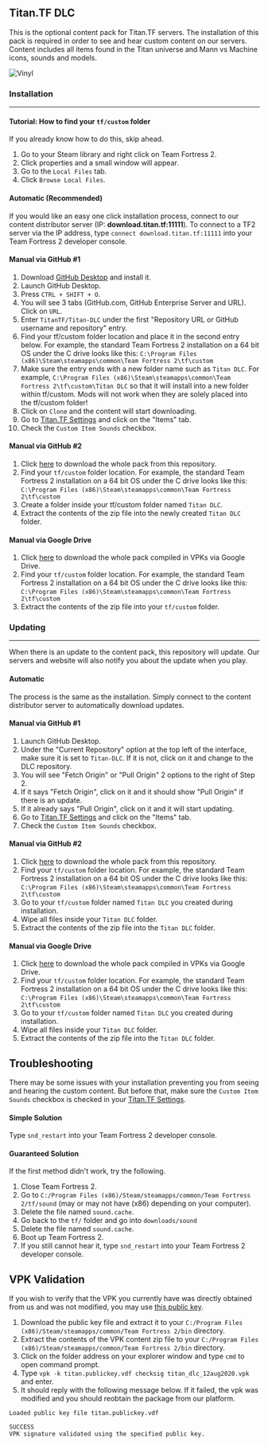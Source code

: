 ## Titan.TF DLC
This is the optional content pack for Titan.TF servers. The installation of this pack is required in order to see and hear custom content on our servers. Content includes all items found in the Titan universe and Mann vs Machine icons, sounds and models.

![Vinyl](https://raw.githubusercontent.com/TitanTF/Titan-DLC/master/Titan%20DLC%20Vinyl.png)

### Installation
---
#### Tutorial: How to find your `tf/custom` folder
If you already know how to do this, skip ahead.
1. Go to your Steam library and right click on Team Fortress 2.
2. Click properties and a small window will appear.
3. Go to the `Local Files` tab.
4. Click `Browse Local Files`.

#### Automatic (Recommended)
If you would like an easy one click installation process, connect to our content distributor server (IP: **download.titan.tf:11111**). To connect to a TF2 server via the IP address, type `connect download.titan.tf:11111` into your Team Fortress 2 developer console.

#### Manual via GitHub #1
1. Download [GitHub Desktop](https://desktop.github.com/) and install it.
2. Launch GitHub Desktop.
3. Press `CTRL + SHIFT + O`.
4. You will see 3 tabs (GitHub.com, GitHub Enterprise Server and URL). Click on `URL`.
5. Enter `TitanTF/Titan-DLC` under the first "Repository URL or GitHub username and repository" entry.
6. Find your tf/custom folder location and place it in the second entry below. For example, the standard Team Fortress 2 installation on a 64 bit OS under the C drive looks like this: `C:\Program Files (x86)\Steam\steamapps\common\Team Fortress 2\tf\custom`
7. Make sure the entry ends with a new folder name such as `Titan DLC`. For example, `C:\Program Files (x86)\Steam\steamapps\common\Team Fortress 2\tf\custom\Titan DLC` so that it will install into a new folder within tf/custom. Mods will not work when they are solely placed into the tf/custom folder!
8. Click on `Clone` and the content will start downloading.
9. Go to [Titan.TF Settings](https://titan.tf/settings) and click on the "Items" tab.
10. Check the `Custom Item Sounds` checkbox.

#### Manual via GitHub #2
1. Click [here](https://github.com/TitanTF/Titan-DLC/archive/master.zip) to download the whole pack from this repository.
2. Find your `tf/custom` folder location. For example, the standard Team Fortress 2 installation on a 64 bit OS under the C drive looks like this: `C:\Program Files (x86)\Steam\steamapps\common\Team Fortress 2\tf\custom`
3. Create a folder inside your tf/custom folder named `Titan DLC`.
4. Extract the contents of the zip file into the newly created `Titan DLC` folder.

#### Manual via Google Drive
1. Click [here](https://drive.google.com/file/d/1M7UvMkphgvL-T_YOi7Qllol7ksnt-YkD/view?usp=sharing) to download the whole pack compiled in VPKs via Google Drive.
2. Find your `tf/custom` folder location. For example, the standard Team Fortress 2 installation on a 64 bit OS under the C drive looks like this: `C:\Program Files (x86)\Steam\steamapps\common\Team Fortress 2\tf\custom`
3. Extract the contents of the zip file into your `tf/custom` folder.

### Updating
---
When there is an update to the content pack, this repository will update. Our servers and website will also notify you about the update when you play.

#### Automatic
The process is the same as the installation. Simply connect to the content distributor server to automatically download updates.

#### Manual via GitHub #1
1. Launch GitHub Desktop.
2. Under the "Current Repository" option at the top left of the interface, make sure it is set to `Titan-DLC`. If it is not, click on it and change to the DLC repository.
3. You will see "Fetch Origin" or "Pull Origin" 2 options to the right of Step 2.
4. If it says "Fetch Origin", click on it and it should show "Pull Origin" if there is an update.
5. If it already says "Pull Origin", click on it and it will start updating.
6. Go to [Titan.TF Settings](https://titan.tf/settings) and click on the "Items" tab.
7. Check the `Custom Item Sounds` checkbox.

#### Manual via GitHub #2
1. Click [here](https://github.com/TitanTF/Titan-DLC/archive/master.zip) to download the whole pack from this repository.
2. Find your `tf/custom` folder location. For example, the standard Team Fortress 2 installation on a 64 bit OS under the C drive looks like this: `C:\Program Files (x86)\Steam\steamapps\common\Team Fortress 2\tf\custom`
3. Go to your `tf/custom` folder named `Titan DLC` you created during installation.
4. Wipe all files inside your `Titan DLC` folder.
5. Extract the contents of the zip file into the `Titan DLC` folder.

#### Manual via Google Drive
1. Click [here](https://drive.google.com/file/d/1M7UvMkphgvL-T_YOi7Qllol7ksnt-YkD/view?usp=sharing) to download the whole pack compiled in VPKs via Google Drive.
2. Find your `tf/custom` folder location. For example, the standard Team Fortress 2 installation on a 64 bit OS under the C drive looks like this: `C:\Program Files (x86)\Steam\steamapps\common\Team Fortress 2\tf\custom`
3. Go to your `tf/custom` folder named `Titan DLC` you created during installation.
4. Wipe all files inside your `Titan DLC` folder.
5. Extract the contents of the zip file into the `Titan DLC` folder.

## Troubleshooting
There may be some issues with your installation preventing you from seeing and hearing the custom content. But before that, make sure the `Custom Item Sounds` checkbox is checked in your [Titan.TF Settings](https://titan.tf/settings).

#### Simple Solution
Type ```snd_restart``` into your Team Fortress 2 developer console.

#### Guaranteed Solution
If the first method didn't work, try the following.
1. Close Team Fortress 2.
2. Go to ```C:/Program Files (x86)/Steam/steamapps/common/Team Fortress 2/tf/sound``` (may or may not have (x86) depending on your computer).
3. Delete the file named ```sound.cache```.
4. Go back to the ```tf/``` folder and go into ```downloads/sound```
5. Delete the file named ```sound.cache```.
6. Boot up Team Fortress 2.
7. If you still cannot hear it, type ```snd_restart``` into your Team Fortress 2 developer console.

## VPK Validation
If you wish to verify that the VPK you currently have was directly obtained from us and was not modified, you may use [this public key](https://github.com/TitanTF/Titan-DLC/blob/master/titan.publickey.vdf).

1. Download the public key file and extract it to your ```C:/Program Files (x86)/Steam/steamapps/common/Team Fortress 2/bin``` directory.
2. Extract the contents of the VPK content zip file to your ```C:/Program Files (x86)/Steam/steamapps/common/Team Fortress 2/bin``` directory.
3. Click on the folder address on your explorer window and type `cmd` to open command prompt.
4. Type `vpk -k titan.publickey.vdf checksig titan_dlc_12aug2020.vpk` and enter.
5. It should reply with the following message below. If it failed, the vpk was modified and you should reobtain the package from our platform.

```
Loaded public key file titan.publickey.vdf

SUCCESS
VPK signature validated using the specified public key.
```
